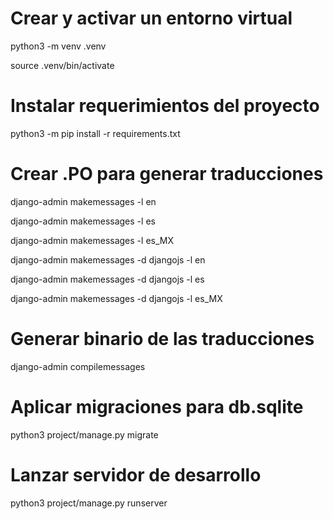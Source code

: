 # Crear y activar un entorno virtual
python3 -m venv .venv

source .venv/bin/activate


# Instalar requerimientos del proyecto
python3 -m pip install -r requirements.txt


# Crear .PO para generar traducciones
django-admin makemessages -l en

django-admin makemessages -l es

django-admin makemessages -l es_MX

django-admin makemessages -d djangojs -l en

django-admin makemessages -d djangojs -l es

django-admin makemessages -d djangojs -l es_MX



# Generar binario de las traducciones
django-admin compilemessages


# Aplicar migraciones para db.sqlite
python3 project/manage.py migrate


# Lanzar servidor de desarrollo
python3 project/manage.py runserver
